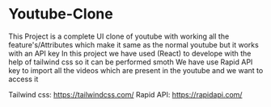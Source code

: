 # Youtube-Clone
This Project is a complete UI clone of youtube with working all the feature's/Attributes which make it same as the normal youtube but it works with an API key 
In this project we have used (React) to develope with the help of tailwind css so it can be performed smoth 
We have use Rapid API key to import all the videos which are present in the youtube and we want to access it 


Tailwind css: https://tailwindcss.com/
Rapid API: https://rapidapi.com/
